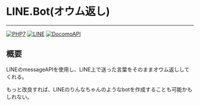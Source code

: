 # LINE.Bot(オウム返し)

***

[![PHP7](https://img.shields.io/badge/PHP-7-blue.svg?longCache=true&style=plastic)]()
[![LINE](https://img.shields.io/badge/LINE-LINE%20Messaging%20API-green.svg?longCache=true&style=plastic)]()
[![DocomoAPI](https://img.shields.io/badge/Docomo-API-yellow.svg?longCache=true&style=plastic)]()


## 概要

LINEのmessageAPIを使用し、LINE上で送った言葉をそのままオウム返ししてくれる。

もっと改良すれば、LINEのりんなちゃんのようなbotを作成することも可能かもしれない。
